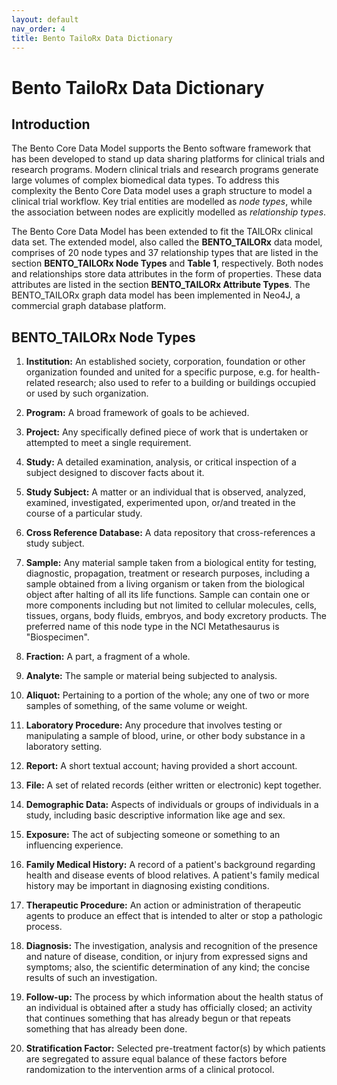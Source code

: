 ```yaml
---
layout: default
nav_order: 4
title: Bento TailoRx Data Dictionary
---
```


# Bento TailoRx Data Dictionary

## Introduction

The Bento Core Data Model supports the Bento software framework that has been developed to stand up data sharing platforms for clinical trials and research programs. Modern clinical trials and research programs generate large volumes of complex biomedical data types. To address this complexity the Bento Core Data model uses a graph structure to model a clinical trial workflow. Key trial entities are modelled as *node types*, while the association between nodes are explicitly modelled as *relationship types*. 

The Bento Core Data Model has been extended to fit the TAILORx clinical data set. The extended model, also called the **BENTO_TAILORx** data model, comprises of 20 node types and 37 relationship types that are listed in the section **BENTO_TAILORx Node Types** and **Table 1**, respectively. Both nodes and relationships store data attributes in the form of properties. These data attributes are listed in the section **BENTO_TAILORx Attribute Types**. The BENTO_TAILORx graph data model has been implemented in Neo4J, a commercial graph database platform.

 

## BENTO_TAILORx Node Types

1. **Institution:** An established society, corporation, foundation or other organization founded and united for a specific purpose, e.g. for health-related research; also used to refer to a building or buildings occupied or used by such organization.

 

2. **Program:** A broad framework of goals to be achieved.

 

3. **Project:** Any specifically defined piece of work that is undertaken or attempted to meet a single requirement.

 

4. **Study:** A detailed examination, analysis, or critical inspection of a subject designed to discover facts about it.

 

5. **Study Subject:** A matter or an individual that is observed, analyzed, examined, investigated, experimented upon, or/and treated in the course of a particular study.

 

6. **Cross Reference Database:** A data repository that cross-references a study subject.

 

7. **Sample:** Any material sample taken from a biological entity for testing, diagnostic, propagation, treatment or research purposes, including a sample obtained from a living organism or taken from the biological object after halting of all its life functions. Sample can contain one or more components including but not limited to cellular molecules, cells, tissues, organs, body fluids, embryos, and body excretory products. The preferred name of this node type in the NCI Metathesaurus is "Biospecimen".

 

8. **Fraction:** A part, a fragment of a whole.

 

9. **Analyte:** The sample or material being subjected to analysis.

 

10. **Aliquot:** Pertaining to a portion of the whole; any one of two or more samples of something, of the same volume or weight.

 

11. **Laboratory Procedure:** Any procedure that involves testing or manipulating a sample of blood, urine, or other body substance in a laboratory setting.

 

12. **Report:** A short textual account; having provided a short account.

 

13. **File:** A set of related records (either written or electronic) kept together.

 

14. **Demographic Data:** Aspects of individuals or groups of individuals in a study, including basic descriptive information like age and sex.

 

15. **Exposure:** The act of subjecting someone or something to an influencing experience.

 

16. **Family Medical History:** A record of a patient's background regarding health and disease events of blood relatives. A patient's family medical history may be important in diagnosing existing conditions.

 

17. **Therapeutic Procedure:** An action or administration of therapeutic agents to produce an effect that is intended to alter or stop a pathologic process.

 

18. **Diagnosis:** The investigation, analysis and recognition of the presence and nature of disease, condition, or injury from expressed signs and symptoms; also, the scientific determination of any kind; the concise results of such an investigation.

 

19. **Follow-up:** The process by which information about the health status of an individual is obtained after a study has officially closed; an activity that continues something that has already begun or that repeats something that has already been done.

 

20. **Stratification Factor:** Selected pre-treatment factor(s) by which patients are segregated to assure equal balance of these factors before randomization to the intervention arms of a clinical protocol.
